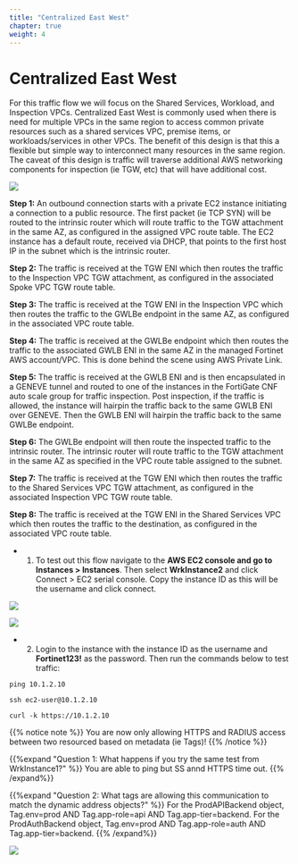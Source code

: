 ```yaml
---
title: "Centralized East West"
chapter: true
weight: 4
---
```



# Centralized East West

For this traffic flow we will focus on the Shared Services, Workload, and Inspection VPCs. Centralized East West is commonly used when there is need for multiple VPCs in the same region to access common private resources such as a shared services VPC, premise items, or workloads/services in other VPCs. The benefit of this design is that this a flexible but simple way to interconnect many resources in the same region. The caveat of this design is traffic will traverse additional AWS networking components for inspection (ie TGW, etc) that will have additional cost.

![](../images/image-cent-eastwest-diag1.png)

**Step 1:** An outbound connection starts with a private EC2 instance initiating a connection to a public resource. The first packet (ie TCP SYN) will be routed to the intrinsic router which will route traffic to the TGW attachment in the same AZ, as configured in the assigned VPC route table. The EC2 instance has a default route, received via DHCP, that points to the first host IP in the subnet which is the intrinsic router.

**Step 2:** The traffic is received at the TGW ENI which then routes the traffic to the Inspection VPC TGW attachment, as configured in the associated Spoke VPC TGW route table.

**Step 3:**  The traffic is received at the TGW ENI in the Inspection VPC which then routes the traffic to the GWLBe endpoint in the same AZ, as configured in the associated VPC route table.

**Step 4:** The traffic is received at the GWLBe endpoint which then routes the traffic to the associated GWLB ENI in the same AZ in the managed Fortinet AWS account/VPC. This is done behind the scene using AWS Private Link.

**Step 5:** The traffic is received at the GWLB ENI and is then encapsulated in a GENEVE tunnel and routed to one of the instances in the FortiGate CNF auto scale group for traffic inspection. Post inspection, if the traffic is allowed, the instance will hairpin the traffic back to the same GWLB ENI over GENEVE. Then the GWLB ENI will hairpin the traffic back to the same GWLBe endpoint.

**Step 6:** The GWLBe endpoint will then route the inspected traffic to the intrinsic router. The intrinsic router will route traffic to the TGW attachment in the same AZ as specified in the VPC route table assigned to the subnet.

**Step 7:** The traffic is received at the TGW ENI which then routes the traffic to the Shared Services VPC TGW attachment, as configured in the associated Inspection VPC TGW route table.

**Step 8:** The traffic is received at the TGW ENI in the Shared Services VPC which then routes the traffic to the destination, as configured in the associated VPC route table.

- 1.  To test out this flow navigate to the **AWS EC2 console and go to Instances > Instances**. Then select **WrkInstance2** and click Connect > EC2 serial console. Copy the instance ID as this will be the username and click connect.

![](../images/image-t5-9.png)

![](../images/image-t5-10.png)

- 2.  Login to the instance with the instance ID as the username and **Fortinet123!** as the password. Then run the commands below to test traffic:

`ping 10.1.2.10`

`ssh ec2-user@10.1.2.10`

`curl -k https://10.1.2.10`

{{% notice note %}}
You are now only allowing HTTPS and RADIUS access between two resourced based on metadata (ie Tags)!
{{% /notice %}}

{{%expand "Question 1: What happens if you try the same test from WrkInstance1?" %}}
You are able to ping but SS annd HTTPS time out.
{{% /expand%}}

{{%expand "Question 2: What tags are allowing this communication to match the dynamic address objects?" %}}
For the ProdAPIBackend object, Tag.env=prod AND Tag.app-role=api AND Tag.app-tier=backend.  For the ProdAuthBackend object, Tag.env=prod AND Tag.app-role=auth AND Tag.app-tier=backend.
{{% /expand%}}

![](../images/image-t5-11.png)
